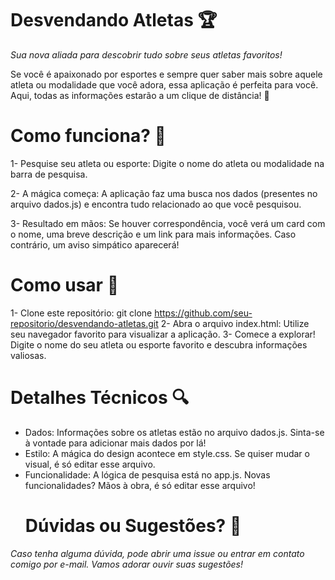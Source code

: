# Desvendando Atletas 🏆

*Sua nova aliada para descobrir tudo sobre seus atletas favoritos!*

Se você é apaixonado por esportes e sempre quer saber mais sobre aquele atleta ou modalidade que você adora, essa aplicação é perfeita para você. Aqui, todas as informações estarão a um clique de distância! 🌟
##
# Como funciona? 🤔
1- Pesquise seu atleta ou esporte: Digite o nome do atleta ou modalidade na barra de pesquisa.

2- A mágica começa: A aplicação faz uma busca nos dados (presentes no arquivo dados.js) e encontra tudo relacionado ao que você pesquisou.

3- Resultado em mãos: Se houver correspondência, você verá um card com o nome, uma breve descrição e um link para mais informações. Caso contrário, um aviso simpático aparecerá!
##
# Como usar 🚀

1- Clone este repositório: git clone https://github.com/seu-repositorio/desvendando-atletas.git
2- Abra o arquivo index.html: Utilize seu navegador favorito para visualizar a aplicação.
3- Comece a explorar! Digite o nome do seu atleta ou esporte favorito e descubra informações valiosas.
##
# Detalhes Técnicos 🔍
* Dados: Informações sobre os atletas estão no arquivo dados.js. Sinta-se à vontade para adicionar mais dados por lá!
* Estilo: A mágica do design acontece em style.css. Se quiser mudar o visual, é só editar esse arquivo.
* Funcionalidade: A lógica de pesquisa está no app.js. Novas funcionalidades? Mãos à obra, é só editar esse arquivo!
  ##
  # Dúvidas ou Sugestões? 📧
*Caso tenha alguma dúvida, pode abrir uma issue ou entrar em contato comigo por e-mail. Vamos adorar ouvir suas sugestões!*
